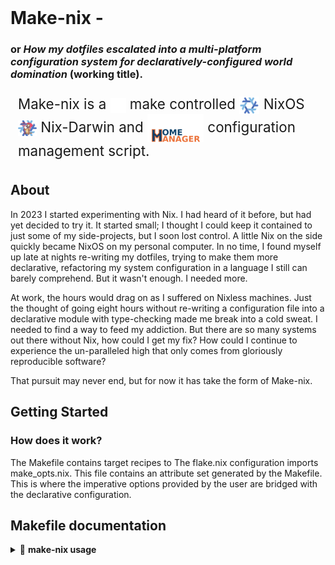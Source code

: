 <div style="display: flex; justify-content: space-between; align-items: center; flex-wrap: wrap;">
  <h1 style="margin: 0;">Make-nix - <br> </h1>
    <h3> or <i>How my dotfiles escalated into a multi-platform configuration system for declaratively-configured world domination</i> (working title).</h3>
</div>

<div style="display: flex; align-items: center; padding: 8px 12px; border-radius: 8px; font-size: 1.6em;">
    <span>
        Make-nix is a 
        <img src="assets/gnu-invert.png" alt="GNU" width="25" style="vertical-align: middle; margin: 0 0px;">
        make controlled
        <img src="assets/nix.png" alt="NixOS" width="32" style="vertical-align: middle; margin: 0 0px;">
        NixOS
        <img src="assets/nix-darwin.png" alt="Nix Darwin" width="30" style="vertical-align: middle; margin: 0 0px;">
        Nix-Darwin and
        <img src="assets/home-manager_bottom.png" alt="Home Manager" width="90" style="vertical-align: middle; margin: 0 0px;">
        configuration management script.
    </span>
</div>

## About
In 2023 I started experimenting with Nix. I had heard of it before, but had yet decided to try it.
It started small; I thought I could keep it contained to just some of my side-projects, but I soon lost control.
A little Nix on the side quickly became NixOS on my personal computer. In no time, I found myself up
late at nights re-writing my dotfiles, trying to make them more declarative, refactoring my system configuration
in a language I still can barely comprehend. But it wasn't enough. I needed more.

At work, the hours would drag on as I suffered on Nixless machines. Just the thought of going eight hours without
re-writing a configuration file into a declarative module with type-checking made me break into a cold sweat.
I needed to find a way to feed my addiction. But there are so many systems out there without Nix, how could
I get my fix? How could I continue to experience the un-paralleled high that only comes from gloriously reproducible software?

That pursuit may never end, but for now it has take the form of Make-nix.
## Getting Started

### How does it work?

The Makefile contains target recipes to
The flake.nix configuration imports make_opts.nix. This file contains an attribute
set generated by the Makefile. This is where the imperative options provided by the user
are bridged with the declarative configuration.

## Makefile documentation

<details>
<summary>📘 <strong>make-nix usage</strong></summary>

### **Usage**

```sh
make <help|install|home|system|all|test>
     [TGT_USER=<user>]
     [TGT_HOST=<host>]
     [TGT_TAGS=<tag1>,<tag2>,<tag3>,...]
     [TGT_SYSTEM=<system>]
     [TGT_SPEC=<spc1>,<spc2>,<spc3>,...]
     [OPTION FLAGS]
```

---

### **Make Targets**

| Target    | Description                                                    |
| --------- | -------------------------------------------------------------- |
| `help`    | View make-nix usage help.                                      |
| `install` | Install Nix and/or Nix-Darwin.                                 |
| `home`    | Build and activate a Home-manager configuration.               |
| `system`  | Build and activate a NixOS or Nix-Darwin system configuration. |
| `all`     | Execute both the system and home targets in that order.        |
| `test`    | Check all flake configurations.                                |

---

### **Configuration Parameters**

| Variable     | Description                                                                                                                                               |
| ------------ | --------------------------------------------------------------------------------------------------------------------------------------------------------- |
| `TGT_USER`   | User configuration (current user will be passed by default).                                                                                              |
| `TGT_HOST`   | System configuration host (current hostname will be passed by default).                                                                                   |
| `TGT_SYSTEM` | System platform to target for builds: `x86_64-linux`, `aarch64-linux`, `x86_64-darwin`, or `aarch64-darwin` (current platform will be passed by default). |
| `TGT_SPEC`   | Comma-separated list of system specialisation configurations (no spaces).                                                                                 |
| `TGT_TAGS`   | Customize home-manager user configuration based on tags, similar to specialisations for system configurations.                                            |

---

### **Target Option Flags**

These are **boolean**; assigning any _truthy_ value will enable them.

> **Truthy values:** `1`, `yes`, `Yes`, `YES`, `true`, `True`, `TRUE`, `on`, `On`, `ON`, `y`, `Y`

#### **Install Flags**

- `DETERMINATE=true` – Install Nix using the Determinate Systems installer.
- `NIX_DARWIN=true` – Install Nix-Darwin for macOS.
- `SINGLE_USER=true` – Install Nix for single-user mode (default installer only).
- `USE_CACHE=true` – Use the NIX_CACHE_URLS list from the make.env file as a proxy
  cache instead of cache.nixos.org. This variable accepts a comma-separated list
  of URLs (no spaces), in order of precidence.

#### **Configuration Flags**

- `DRY_RUN=true` – Evaluate the new configuration but don't activate it.
- `HOME_ALONE=true` – Configure options for a system running home-manager without NixOS or Nix-Darwin.
- `BOOT_SPEC=true` – Set the default boot menu option to the **first** listed specialisation.  
  _**Note:** Only supports systemd-boot configurations._

#### **Additional Flags**

- `KEEP_LOGS=true` – Don't erase logs after operations (for debugging).

---

### **Usage Examples**

```sh
# Install Nix using the default installer for single-user mode:
make install SINGLE_USER=Y

# Install Nix-Darwin using the Determinate Systems installer:
make install DETERMINATE=1 NIX_DARWIN=y

# Build and activate the home-manager config using a standalone configuration:
make home HOME_ALONE=true

# Build and activate the current system configuration:
make system

# Standalone home-manager config for user `sam` on host `xps-15`, with tags and platform:
make home user=sam host=xps-15 system=aarch64-linux HOME_ALONE=1 tags=debian,server

# Rebuild and switch system with specialisations and boot default:
make system host=workstation1 spec=wayland,x11_egpu BOOT_SPEC=1

# Rebuild and switch both system and home-manager configs:
make all

# Evaluate (but do not activate) all configurations:
make all DRY_RUN=1

# Run `nix flake check` for all configurations:
make test
```

</details>
